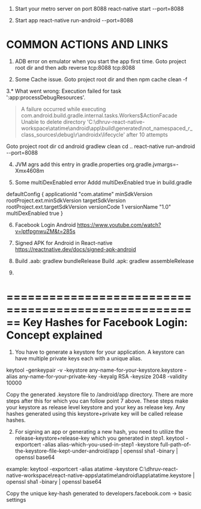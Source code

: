 1. Start your metro server on port 8088
react-native start  --port=8088

2. Start app
react-native run-android  --port=8088



COMMON ACTIONS AND LINKS
======================================
1. ADB error on emulator when you start the app first time. Goto project root dir and then
adb reverse tcp:8088 tcp:8088


2. Some Cache issue. Goto project root dir and then
npm cache clean -f

3.* What went wrong:
Execution failed for task ':app:processDebugResources'.
> A failure occurred while executing com.android.build.gradle.internal.tasks.Workers$ActionFacade
   > Unable to delete directory 'C:\dhruv-react-native-workspace\atatime\android\app\build\generated\not_namespaced_r_class_sources\debug\r\androidx\lifecycle' after 10 attempts


Goto project root dir
cd android
gradlew clean
cd ..
react-native run-android  --port=8088



4. JVM agrs
add this entry in gradle.properties
org.gradle.jvmargs=-Xmx4608m


5. Some multiDexEnabled error
Addd multiDexEnabled true
in build.gradle

 defaultConfig {
        applicationId "com.atatime"
        minSdkVersion rootProject.ext.minSdkVersion
        targetSdkVersion rootProject.ext.targetSdkVersion
        versionCode 1
        versionName "1.0"
        multiDexEnabled true
    }


6. Facebook Login Android
https://www.youtube.com/watch?v=lptfpgnwuZM&t=285s

7. Signed APK for Android in React-native
https://reactnative.dev/docs/signed-apk-android

8. Build .aab: gradlew bundleRelease
Build .apk: gradlew assembleRelease

9. 
======================================================
Key Hashes for Facebook Login: Concept explained
======================================================
1. You have to generate a keystore for your application. A keystore can have multiple private keys each with a unique alias.

keytool -genkeypair -v -keystore any-name-for-your-keystore.keystore -alias any-name-for-your-private-key -keyalg RSA -keysize 2048 -validity 10000

Copy the generated .keystore file to /android/app directory. There are more steps after this for which you can follow point 7 above. These steps make your keystore as release level keystore and your key as release key. Any hashes generated using this keystore+private key will be called release hashes.

2. For signing an app or generating a new hash, you need to utilize the release-keystore+release-key which you generated in step1.
keytool -exportcert -alias alias-which-you-used-in-step1 -keystore full-path-of-the-keystore-file-kept-under-android/app | openssl sha1 -binary | openssl base64
 
 example:
 keytool -exportcert -alias atatime -keystore C:\dhruv-react-native-workspace\react-native-apps\atatime\android\app\atatime.keystore | openssl sha1 -binary | openssl base64
 
 Copy the unique key-hash generated to developers.facebook.com -> basic settings

